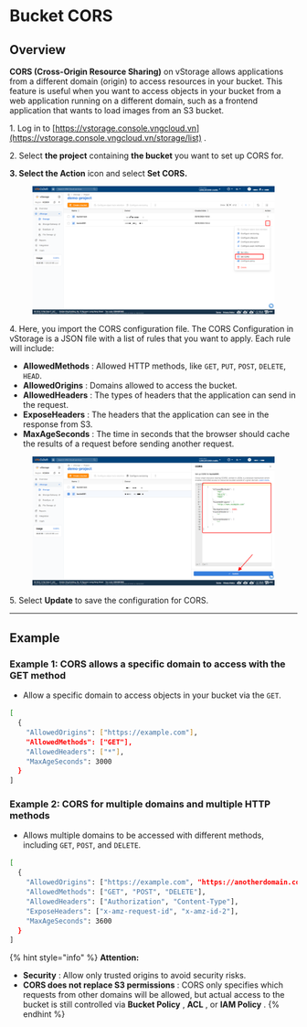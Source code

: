 # Bucket CORS

## **Overview** <a href="#tong-quan" id="tong-quan"></a>

**CORS (Cross-Origin Resource Sharing)** on ​​vStorage allows applications from a different domain (origin) to access resources in your bucket. This feature is useful when you want to access objects in your bucket from a web application running on a different domain, such as a frontend application that wants to load images from an S3 bucket.

1\. Log in to [https://vstorage.console.vngcloud.vn](https://vstorage.console.vngcloud.vn/storage/list) .

2\. Select **the project** containing **the bucket** you want to set up CORS for.

**3. Select the Action** icon and select **Set CORS.**

<figure><img src="../../../../../../.gitbook/assets/image (325).png" alt=""><figcaption></figcaption></figure>

4\. Here, you import the CORS configuration file. The CORS Configuration in vStorage is a JSON file with a list of rules that you want to apply. Each rule will include:

* **AllowedMethods** : Allowed HTTP methods, like `GET`, `PUT`, `POST`, `DELETE`, `HEAD`.
* **AllowedOrigins** : Domains allowed to access the bucket.
* **AllowedHeaders** : The types of headers that the application can send in the request.
* **ExposeHeaders** : The headers that the application can see in the response from S3.
* **MaxAgeSeconds** : The time in seconds that the browser should cache the results of a request before sending another request.

<figure><img src="../../../../../../.gitbook/assets/image (326).png" alt=""><figcaption></figcaption></figure>

5\. Select **Update** to save the configuration for CORS.

***

## Example <a href="#vi-du-minh-hoa" id="vi-du-minh-hoa"></a>

### **Example 1:** CORS allows a specific domain to access with the GET method <a href="#vi-du-1-cors-cho-phep-mot-domain-cu-the-truy-cap-voi-phuong-thuc-get" id="vi-du-1-cors-cho-phep-mot-domain-cu-the-truy-cap-voi-phuong-thuc-get"></a>

* Allow a specific domain to access objects in your bucket via the `GET`.

```bash
[
  {
    "AllowedOrigins": ["https://example.com"],
    "AllowedMethods": ["GET"],
    "AllowedHeaders": ["*"],
    "MaxAgeSeconds": 3000
  }
]
```

### **Example 2:** CORS for multiple domains and multiple HTTP methods <a href="#vi-du-2-cors-cho-nhieu-domain-va-nhieu-phuong-thuc-http" id="vi-du-2-cors-cho-nhieu-domain-va-nhieu-phuong-thuc-http"></a>

* Allows multiple domains to be accessed with different methods, including `GET`, `POST`, and `DELETE`.

```bash
[
  {
    "AllowedOrigins": ["https://example.com", "https://anotherdomain.com"],
    "AllowedMethods": ["GET", "POST", "DELETE"],
    "AllowedHeaders": ["Authorization", "Content-Type"],
    "ExposeHeaders": ["x-amz-request-id", "x-amz-id-2"],
    "MaxAgeSeconds": 3600
  }
]
```

{% hint style="info" %}
**Attention:**

* **Security** : Allow only trusted origins to avoid security risks.
* **CORS does not replace S3 permissions** : CORS only specifies which requests from other domains will be allowed, but actual access to the bucket is still controlled via **Bucket Policy** , **ACL** , or **IAM Policy** .
{% endhint %}
